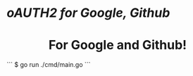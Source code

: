 # _oAUTH2 for Google, Github_

<h1 align="center" color="blue">For Google and Github!</h1>
```
$ go run ./cmd/main.go
```